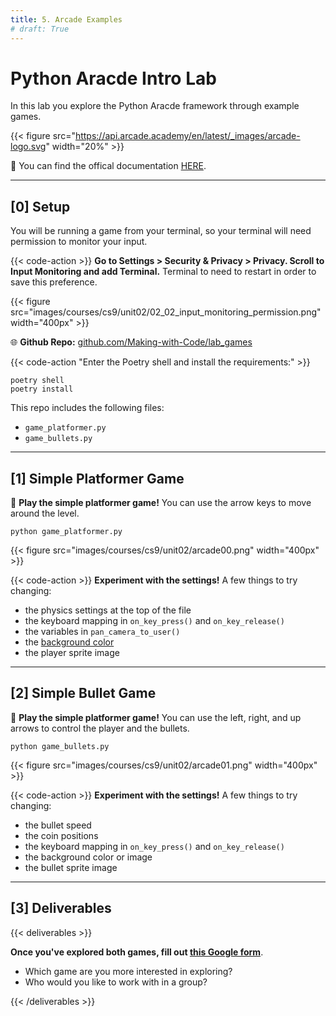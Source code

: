 ```yaml
---
title: 5. Arcade Examples
# draft: True
---
```


# Python Aracde Intro Lab

In this lab you explore the Python Aracde framework through example games.

{{< figure src="https://api.arcade.academy/en/latest/_images/arcade-logo.svg" width="20%" >}}


📖 You can find the offical documentation [HERE](https://api.arcade.academy/en/latest/get_started.html).

--- 

## [0] Setup

You will be running a game from your terminal, so your terminal will need permission to monitor your input.

{{< code-action >}} **Go to Settings > Security &  Privacy > Privacy. Scroll to Input Monitoring and add Terminal.** Terminal to need to restart in order to save this preference.

{{< figure src="images/courses/cs9/unit02/02_02_input_monitoring_permission.png" width="400px" >}}

<!-- 
{{< code-action "Start by going into your" >}} `cs9/unit02_games` **folder.**
```shell
cd ~/desktop/making_with_code/cs9/unit02_games
```

{{< code-action "Clone the repo." >}} Do NOT add your username to the end of the url.
```shell
git clone https://github.com/Making-with-Code/lab_games_sampler
``` -->

🌐 **Github Repo:** [github.com/Making-with-Code/lab_games](https://github.com/Making-with-Code/lab_games)

{{< code-action "Enter the Poetry shell and install the requirements:" >}}
```shell
poetry shell
poetry install
```

This repo includes the following files:
- `game_platformer.py`
- `game_bullets.py` 


---


## [1] Simple Platformer Game
👾 **Play the simple platformer game!** You can use the arrow keys to move around the level.

```shell
python game_platformer.py 
```

{{< figure src="images/courses/cs9/unit02/arcade00.png" width="400px" >}}

{{< code-action >}} **Experiment with the settings!** A few things to try changing:
- the physics settings at the top of the file
- the keyboard mapping in `on_key_press()` and `on_key_release()`
- the variables in `pan_camera_to_user()`
- the [background color](https://api.arcade.academy/en/latest/arcade.color.html)
- the player sprite image

---


## [2] Simple Bullet Game
👾 **Play the simple platformer game!** You can use the left, right, and up arrows to control the player and the bullets. 

```shell
python game_bullets.py 
```

{{< figure src="images/courses/cs9/unit02/arcade01.png" width="400px" >}}


{{< code-action >}} **Experiment with the settings!** A few things to try changing:
- the bullet speed
- the coin positions
- the keyboard mapping in `on_key_press()` and `on_key_release()`
- the background color or image
- the bullet sprite image


---

## [3] Deliverables


{{< deliverables  >}}

**Once you've explored both games, fill out [this Google form]('/')**.

- Which game are you more interested in exploring?
- Who would you like to work with in a group?


{{< /deliverables >}}